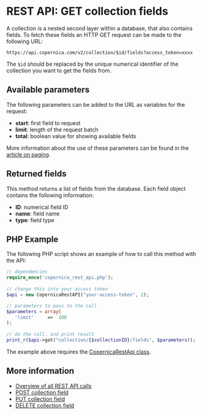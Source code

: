# REST API: GET collection fields

A collection is a nested second layer within a database, that also contains
fields. To fetch these fields an HTTP GET request can be made to the following
URL:

`https://api.copernica.com/v2/collection/$id/fields?access_token=xxxx`

The `$id` should be replaced by the unique numerical identifier of the collection
you want to get the fields from.

## Available parameters

The following parameters can be added to the URL as variables for the request:

* **start**: first field to request
* **limit**: length of the request batch
* **total**: boolean value for showing available fields

More information about the use of these parameters can be found in the 
[article on paging](./rest-paging.md).

## Returned fields

This method returns a list of fields from the database. Each field object
contains the following information:

* **ID**: numerical field ID
* **name**: field name
* **type**: field type

## PHP Example

The following PHP script shows an example of how to call this method
with the API:

```php
// dependencies
require_once('copernica_rest_api.php');
    
// change this into your access token
$api = new CopernicaRestAPI("your-access-token", 2);

// parameters to pass to the call
$parameters = array(
   'limit'     =>  100
);
    
// do the call, and print result
print_r($api->get("collection/{$collectionID}/fields", $parameters));
```

The example above requires the [CopernicaRestApi class](./rest-php.md).

## More information

* [Overview of all REST API calls](./rest-api.md)
* [POST collection field](./rest-post-collection-fields.md)
* [PUT collection field](./rest-put-collection-field.md)
* [DELETE collection field](./rest-delete-collection-field.md)
